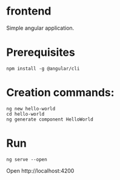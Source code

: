 # frontend
Simple angular application.

# Prerequisites
``` 
npm install -g @angular/cli
```

# Creation commands:
```
ng new hello-world
cd hello-world
ng generate component HelloWorld

```

# Run
```
ng serve --open
```

Open http://localhost:4200
